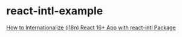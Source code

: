 # react-intl-example


[How to Internationalize (i18n) React 16+ App with react-intl Package](https://www.positronx.io/how-to-internationalize-i18n-react-app-with-react-intl-package/)

